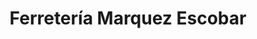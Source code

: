 ---
title: "Ferretería Marquez Escobar"
url: /xalapa/ferreteria-marquez-escobar/
shop: Eisenwaren
---
